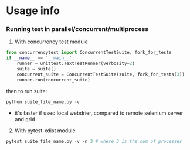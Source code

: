 # Usage info

### Running test in parallel/concurrent/multiprocess

1. With concurrency test module 
```python
from concurrencytest import ConcurrentTestSuite, fork_for_tests
if __name__ == '__main__':
    runner = unittest.TextTestRunner(verbosity=2)
    suite = suite()
    concurrent_suite = ConcurrentTestSuite(suite, fork_for_tests(3))
    runner.run(concurrent_suite)
```
then to run suite: 
```python
python suite_file_name.py -v 
```

* it's faster if used local webdrier, compared to remote selenium server and grid

2. With pytest-xdist module
```python
pytest suite_file_name.py -v -n 3 # where 3 is the num of processes
```

